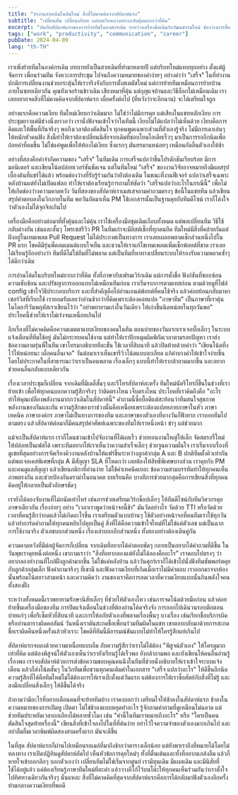 ```yaml
---
title: "ทำงานสายเดิมในทีมใหม่ สิ่งที่ไม่คาดคิดจากสัปดาห์แรก"
subtitle: "เปลี่ยนทีม เปลี่ยนบริบท แต่บทเรียนบางอย่างกลับคุ้นมากกว่าที่คิด"
excerpt: "บันทึกสัปดาห์แรกของการย้ายทีมในองค์กรเดิม ระหว่างเครื่องมือเดิมกับวัฒนธรรมใหม่ ช่องว่างการสื่อสาร และความเงียบที่ช่วยให้โฟกัส"
tags: ["work", "productivity", "communication", "career"]
pubDate: 2024-04-09
lang: "th-TH"
---
```


เราเพิ่งย้ายทีมในองค์กรเดิม บทบาทยังเป็นสายเดิมที่ทำมาหลายปี แต่บริบทใหม่แทบทุกอย่าง ตั้งแต่ผู้จัดการ เพื่อนร่วมทีม จังหวะการประชุม ไปจนถึงความหมายของคำง่ายๆ อย่างคำว่า "เสร็จ" ในที่ทำงาน ปกติการเปลี่ยนงานช่วยกระตุ้นให้เราจริงจังกับการตั้งสเตตัสใหม่ แต่การย้ายทีมเหมือนการย้ายบ้านภายในซอยเดียวกัน คุณยังเจอร้านข้าวเดิม เสียงหมาที่คุ้น แต่กุญแจบ้านและวิธีล็อกไม่เหมือนเดิม เราเลยอยากจดสิ่งที่ไม่คาดคิดจากสัปดาห์แรก เผื่อครั้งต่อไป (ที่หวังว่าจะอีกนาน) จะได้เตรียมใจถูก

อย่างแรกคือความเงียบ ทีมใหม่เงียบกว่าเดิมมาก ไม่ใช่ว่าไม่มีการคุย แต่เสียงในแชทหลักเงียบ การประชุมยาวแต่มีช่วงนิ่งยาวกว่า เรานั่งฟังจนเข้าใจว่าในทีมนี้ เงียบไม่ได้แปลว่าไม่เห็นด้วย เงียบคือการคิดและให้พื้นที่กันจริงๆ พอถึงเวลาต้องตัดสินใจ ทุกคนพูดเฉพาะส่วนที่ตัวเองรู้จริง ไม่มีการเดาเล่นๆ ให้หนักหัวคนฟัง สิ่งนี้ทำให้เราต้องเปลี่ยนนิสัยจากเดิมที่ชอบโยนไอเดียเร็วๆ มาเป็นการรออีกนิดเพื่อถ้อยคำที่คมขึ้น ไม่ใช่แค่พูดเพื่อให้ห้องไม่เงียบ ซึ่งแรกๆ มันทรมานหน่อยๆ เหมือนกัดลิ้นตัวเองให้ช้า

อย่างที่สองคือคำจำกัดความของ "เสร็จ" ในทีมเดิม การเสร็จแปลว่าขึ้นโปรดักชันเรียบร้อย มีการมอนิเตอร์ และเขียนโน้ตปล่อยเวอร์ชันชัดเจน แต่ในทีมใหม่ "เสร็จ" ของงานวิจัยอาจหมายถึงมีผลสรุปเบื้องต้นที่แชร์ได้แล้ว พร้อมช่องว่างที่รับรู้ร่วมกันว่ายังต้องเติม ในขณะที่งานฟีเจอร์ แปลว่าเสร็จเฉพาะหลังบ้านแต่ยังไม่เปิดแฟลก ทำให้เราต้องเรียนรู้การถามให้ชัดว่า "เสร็จแปลว่าอะไรในกรณีนี้" เพื่อไม่ให้เกิดช่องว่างความคาดหวัง วันที่สองของสัปดาห์เราเมสเสจถามคำถามตรงๆ ข้อนี้ในแชททีม แล้วเขียนสรุปคำตอบลงในวิกภายในทีม พอวันถัดมาเห็น PM ใช้เอกสารนั้นเป็นฐานคุยกับทีมดีไซน์ เราก็โล่งใจว่าตัวเองไม่ได้จุกจิกเกินไป

เครื่องมือคืออย่างต่อมาที่ทั้งคุ้นและไม่คุ้น เราใช้เครื่องมือชุดเดิมเกือบทั้งหมด แต่พอเปลี่ยนทีม วิธีใช้กลับต่างกัน เช่นและสั้นๆ โพรเซสรีวิว PR ในทีมเก่าจะมีลิสต์เช็กที่ทุกคนยึด ทีมใหม่มีสิ่งที่คล้ายกันแต่ฝังอยู่ในเทมเพลต Pull Request ไม่ได้ประกาศเป็นทางการ เราเลยเผลอพลาดเช็กส่วนหนึ่งไปใน PR แรก โชคดีมีรุ่นพี่คอมเมนต์แบบใจเย็น และชวนให้เราแก้ไขเทมเพลตเพิ่มเช็กพ้อยต์ที่ขาด เราเลยได้เรียนรู้อีกอย่างว่า ทีมที่ดีไม่ใช่ทีมที่ไม่พลาด แต่เป็นทีมที่หาทางเปลี่ยนระบบให้รองรับความพลาดซ้ำๆ ได้ดีกว่าเดิม

การอ่านโค้ดในบริบทใหม่ยากกว่าที่คิด ทั้งที่ภาษากับเฟรมเวิร์กเดิม แต่การตั้งชื่อ ฟังก์ชันที่ชอบซ่อนความซับซ้อน และปรัชญาการออกแบบไม่เหมือนทีมก่อน เราเริ่มจากการตามเทสก่อน ตามด้วยดูที่ไฟล์ config เข้าใจวิธีประกอบบริการ และที่สำคัญคือไล่อ่านเอนด์พ้อยต์ที่คนใช้จริง แล้วค่อยย้อนกลับมาหาเซอร์วิสที่เรียกใช้ เรายอมรับเลยว่าอ่านช้ากว่าที่คิดเพราะต้องคอยแปล "ภาษาทีม" เป็นภาษาที่เราคุ้น ในไดอารีวันพฤหัสเราเขียนไว้ว่า "อย่าพยายามเก่งในวันเดียว ให้เก่งขึ้นนิดหน่อยในทุกวันพอ" ประโยคนี้ช่วยให้เราไม่เร่งจนเหนื่อยเกินไป

อีกเรื่องที่ไม่คาดคิดคือความเมตตาแบบเงียบของคนในทีม ตอนบ่ายของวันแรกเราเจอบั๊กเล็กๆ ในระบบแจ้งเตือนที่ทีมใช้อยู่ มันไม่กระทบคนใช้งาน แต่ทำให้เราปักหมุดผิดพิกัดเวลาตามรอยปัญหา เราส่งข้อความถามรุ่นพี่ในทีม เขาโทรมาอธิบายทีละขั้น ใช้เวลายี่สิบนาที แล้วปิดท้ายด้วยคำว่า "เขียนโน้ตทิ้งไว้ให้หน่อยนะ เผื่อคนอื่นเจอ" วันต่อมาเราเห็นเขารีวิวโน้ตแบบละเอียด แก้คำบางคำให้เข้าใจง่ายขึ้น โดยไม่ประกาศในที่สาธารณะว่าเราเป็นคนพลาด เรื่องเล็กๆ แบบนี้ทำให้เรากล้าถามมากขึ้น และอยากช่วยคนอื่นกลับแบบเดียวกัน

เรื่องเวลาประชุมก็เปลี่ยน จากเดิมที่มีเดลี่สั้นๆ และรีโทรสัปดาห์ละครั้ง ทีมใหม่นัดรีโทรถี่ขึ้นในช่วงที่เราย้ายเข้า เพื่อให้ทุกคนบอกความรู้สึกจริงๆ ว่าติดตรงไหน เจ็บตรงไหน ประโยคที่เราคิดถึงคือ "อะไรทำให้คุณเปลืองพลังงานมากกว่าเดิมในสัปดาห์นี้" คำถามนี้ซื่อบื้อดีแต่สะท้อนว่าทีมสนใจสุขภาพพลังงานของกันและกัน ความรู้สึกของเราช่วงนั้นคือเหนื่อยเพราะต้องแปลหลายภาษาในหัว ภาษาเทคนิค ภาษาองค์กร ภาษาไม่เป็นทางการของทีม และภาษาของตัวเองที่บางวันก็ฟังยาก เราบอกทีมไปตามตรง แล้วสัปดาห์ต่อมาก็มีคนสรุปคำศัพท์เฉพาะของทีมให้เราหนึ่งหน้า ขำๆ แต่ช่วยมาก

แม้จะเป็นสัปดาห์แรก เราก็โดนชวนเข้าไปจับงานที่ได้ผลเร็ว ช่วยทอนงานใหญ่ให้เล็ก จัดสตรอรี่ใหม่ให้ปล่อยเป็นเฟสได้ เพราะทีมอยากให้เราเห็นว่าความสำเร็จเล็กๆ ช่วยจูนความมั่นใจ เราเริ่มจากเรื่องที่ดูเชยที่สุดอย่างการจัดเรียงคิวงานหลังบ้านให้แฟร์ขึ้นระหว่างลูกค้ากลุ่ม A และ B ปกติทีมตั้งคิวเท่ากัน แต่พอเจอเคสพิเศษที่กลุ่ม A มีสัญญา SLA ที่โหดกว่า เลยต้องให้สิทธิ์พิเศษบางส่วน เราคุยกับ PM และคนดูแลสัญญา แล้วเขียนกติกาที่อ่านง่าย ไม่ใช้คำเทคนิคเยอะ ข้อความสามบรรทัดทำให้ทุกคนเห็นภาพตรงกัน และช่วยป้องกันดราม่าในอนาคต บทเรียนคือ บางทีการช่วยมากสุดคือการเขียนสิ่งที่ทุกคนคิดอยู่ให้กลายเป็นตัวอักษรชัดๆ

เรายังได้ลองจับงานที่ไม่ถนัดเท่าไหร่ เช่นการช่วยเตรียมเวิร์กช็อปเล็กๆ ให้ทีมดีไซน์กับทีมวิศวกรคุยภาษาเดียวกัน เรื่องง่ายๆ อย่าง "เวลาเราพูดว่าหน้าจอนี้ช้า" มันวัดอย่างไร วัดด้วย TTI หรือวัดด้วยเวลาที่คนรู้สึกว่ากดแล้วไม่เกิดอะไรขึ้น เราเตรียมตัวแบบบ้านๆ ใช้ตัวอย่างหน้าจอที่คนทีมเราใช้ทุกวัน แล้วทำการ์ดคำถามให้ทุกคนหยิบไปคุยเป็นคู่ สิ่งที่ได้คือความเข้าใจใหม่ที่ไม่ใช่แค่ตัวเลข แต่เป็นฉากการใช้งานจริง ตัวเลขบอกส่วนหนึ่ง เรื่องเล่าบอกอีกส่วนหนึ่ง ทั้งสองอย่างต้องเดินคู่กัน

ความคาดหวังที่มีต่อผู้จัดการก็เปลี่ยน จากเดิมที่อยากได้คำตอบชัดๆ กลายเป็นอยากได้คำถามที่ดีขึ้น ในวันพุธเราคุยหนึ่งต่อหนึ่ง เขาถามเราว่า "สิ่งที่อยากลองแต่ยังไม่ได้ลองคืออะไร" เราตอบไปตรงๆ ว่าอยากลองทำงานที่ใกล้ฝั่งลูกค้ามากขึ้น ไม่ใช่แค่หลังบ้าน แล้ววันศุกร์เราก็ได้เข้าไปนั่งฟังทีมซัพพอร์ตคุยกับลูกค้ากลุ่มเล็ก ฟังคำถามจริงๆ ที่เขามี และฟังความเงียบที่เกิดเมื่อเราไม่มีคำตอบ เราออกมาจากห้องนั้นพร้อมโน้ตยาวสามหน้า และความคิดว่า งานของเราคือการลดเวลาที่ความเงียบแบบนั้นกินพลังใจคนทั้งสองฝั่ง

ระหว่างทั้งหมดนี้เราพยายามรักษานิสัยเล็กๆ ที่ช่วยให้ตัวเองไหว เช่นการจดโน้ตด้วยมือก่อน แล้วค่อยย้ายขึ้นเครื่องมือของทีม การปิดแจ้งเตือนในช่วงที่ต้องอ่านโค้ดจริงจัง การออกไปเดินวนรอบตึกตอนบ่ายแก่ๆ เพื่อรีเซ็ตหัวยี่สิบนาที และการให้อภัยตัวเองที่พลาดเรื่องพื้นๆ บางเรื่อง เช่นเรียกชื่อบริการผิด หรืออ่านตารางผิดคอลัมน์ วันหนึ่งเราดันสะกดชื่อเพื่อนร่วมทีมผิดในแชท เขาตอบกลับมาด้วยการสะกดชื่อเราผิดคืนหนึ่งครั้งแล้วหัวเราะ โชคดีที่ทีมนี้มีอารมณ์ขันแบบไม่ทำให้ใครรู้สึกแย่เกินไป

สัปดาห์แรกจบลงด้วยความเหนื่อยแบบอิ่ม กับความรู้สึกว่าเราไม่ได้ต้อง "พิสูจน์ตัวเอง" ให้ใครดูมากเท่าที่คิด แต่ต้องพิสูจน์ให้ตัวเองเห็นว่าเรายังเรียนรู้ได้เร็วพอ ยังกล้าถามพอ และยังเขียนให้คนอื่นอ่านรู้เรื่องพอ เราจบสัปดาห์ด้วยการส่งข้อความขอบคุณคนนึงในทีมที่ช่วยนั่งอธิบายให้เราเข้าใจระบบแจ้งเตือน แล้วก็ส่งโน้ตสั้นๆ ในวิกทีมเพื่อชวนทุกคนเติมคำในเอกสาร "เสร็จ แปลว่าอะไร" ให้ดีขึ้นอีกนิด ความรู้สึกที่ได้คือทีมใหม่ไม่ได้ต้องการให้เราเป๊ะตั้งแต่วันแรก แต่ต้องการให้เราซื่อสัตย์กับสิ่งที่ไม่รู้ และลงมือเปลี่ยนสิ่งเล็กๆ ให้ดีขึ้นได้จริง

ถ้าถามว่ามีอะไรที่อยากเตือนคนที่จะย้ายทีมบ้าง เราคงบอกว่า เตรียมใจให้ช้าลงในสัปดาห์แรก ช้าลงในความหมายของการเปิดหู เปิดตา ไม่ใช่ช้าลงแบบหยุดทำอะไร รู้จักถามคำถามที่ดูเหมือนไม่ฉลาด แต่ช่วยทีมประหยัดเวลาถกเถียงได้หลายชั่วโมง เช่น "คำนี้ในทีมเราหมายถึงอะไร" หรือ "ใครเป็นคนตัดสินใจสุดท้ายเรื่องนี้" เขียนสิ่งที่เข้าใจลงไปในที่ที่ค้นง่าย อย่าไว้ใจความจำของตัวเองมากเกินไป และอย่าลืมยิ้มเวลาพิมพ์ผิดสองสามครั้งแรก มันจะดีขึ้น

ในที่สุด สัปดาห์แรกก็ผ่านไปเหมือนรถเมล์ที่มาถึงช้ากว่าตารางเล็กน้อย แต่ยังพาเราถึงที่หมายได้โดยไม่หลงทาง เราเปิดปฏิทินดูสัปดาห์ถัดไป เห็นหัวข้อการคุยใหม่ๆ ทั้งที่ตื่นเต้นและทั้งที่อยากแกล้งลืม แล้วก็หายใจเข้าออกลึกๆ บอกตัวเองว่า เปลี่ยนทีมไม่ใช่เริ่มจากศูนย์ เรามีทุนเดิม มีแผลเดิม และมีนิสัยที่ใช้ได้อยู่แล้ว แค่ต้องเรียนรู้ภาษาทีมใหม่ทีละคำ แล้ววางอีโก้ไว้บนโต๊ะให้ทุกคนเห็นร่วมกันว่าเราตั้งใจไปทิศทางเดียวกันจริงๆ นั่นแหละ สิ่งที่ไม่คาดคิดที่สุดจากสัปดาห์แรกคือการได้กลับมาฟังตัวเองอีกครั้งท่ามกลางความเงียบที่พอดี


